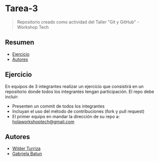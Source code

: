 # Tarea-3
> Repositorio creado como actividad del Taller "Git y GitHub" - Workshop Tech

## Resumen
  - [Ejercicio](#Ejercicio)
  - [Autores](#Autores)

## Ejercicio

En equipos de 3 integrantes realizar un ejercicio que consistirá en un repositorio donde todos los integrantes tengan participación. El repo debe incluir:
 - Presenten un commit de todos los integrantes
 - Incluyan el uso del método de contribuciones (fork y pull request)
 - El primer equipo en mandar la dirección de su repo a: holaworkshoptech@gmail.com

## Autores

  - [Wilder Turriza](https://github.com/WilderTurriza)
  - [Gabriela Batun](https://github.com/Gabriela-Batun-Ceme)
